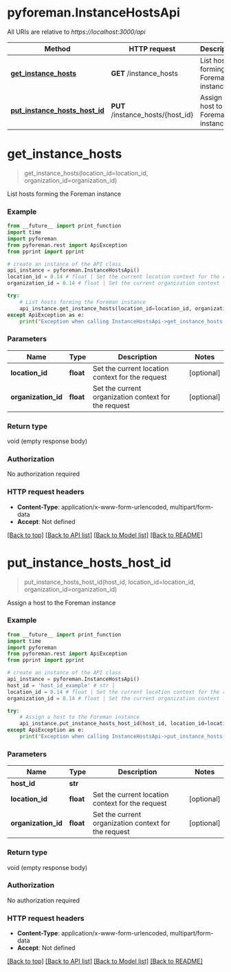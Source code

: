 # pyforeman.InstanceHostsApi

All URIs are relative to *https://localhost:3000/api*

Method | HTTP request | Description
------------- | ------------- | -------------
[**get_instance_hosts**](InstanceHostsApi.md#get_instance_hosts) | **GET** /instance_hosts | List hosts forming the Foreman instance
[**put_instance_hosts_host_id**](InstanceHostsApi.md#put_instance_hosts_host_id) | **PUT** /instance_hosts/{host_id} | Assign a host to the Foreman instance


# **get_instance_hosts**
> get_instance_hosts(location_id=location_id, organization_id=organization_id)

List hosts forming the Foreman instance



### Example
```python
from __future__ import print_function
import time
import pyforeman
from pyforeman.rest import ApiException
from pprint import pprint

# create an instance of the API class
api_instance = pyforeman.InstanceHostsApi()
location_id = 8.14 # float | Set the current location context for the request (optional)
organization_id = 8.14 # float | Set the current organization context for the request (optional)

try:
    # List hosts forming the Foreman instance
    api_instance.get_instance_hosts(location_id=location_id, organization_id=organization_id)
except ApiException as e:
    print("Exception when calling InstanceHostsApi->get_instance_hosts: %s\n" % e)
```

### Parameters

Name | Type | Description  | Notes
------------- | ------------- | ------------- | -------------
 **location_id** | **float**| Set the current location context for the request | [optional]
 **organization_id** | **float**| Set the current organization context for the request | [optional]

### Return type

void (empty response body)

### Authorization

No authorization required

### HTTP request headers

 - **Content-Type**: application/x-www-form-urlencoded, multipart/form-data
 - **Accept**: Not defined

[[Back to top]](#) [[Back to API list]](../README.md#documentation-for-api-endpoints) [[Back to Model list]](../README.md#documentation-for-models) [[Back to README]](../README.md)

# **put_instance_hosts_host_id**
> put_instance_hosts_host_id(host_id, location_id=location_id, organization_id=organization_id)

Assign a host to the Foreman instance



### Example
```python
from __future__ import print_function
import time
import pyforeman
from pyforeman.rest import ApiException
from pprint import pprint

# create an instance of the API class
api_instance = pyforeman.InstanceHostsApi()
host_id = 'host_id_example' # str |
location_id = 8.14 # float | Set the current location context for the request (optional)
organization_id = 8.14 # float | Set the current organization context for the request (optional)

try:
    # Assign a host to the Foreman instance
    api_instance.put_instance_hosts_host_id(host_id, location_id=location_id, organization_id=organization_id)
except ApiException as e:
    print("Exception when calling InstanceHostsApi->put_instance_hosts_host_id: %s\n" % e)
```

### Parameters

Name | Type | Description  | Notes
------------- | ------------- | ------------- | -------------
 **host_id** | **str**|  |
 **location_id** | **float**| Set the current location context for the request | [optional]
 **organization_id** | **float**| Set the current organization context for the request | [optional]

### Return type

void (empty response body)

### Authorization

No authorization required

### HTTP request headers

 - **Content-Type**: application/x-www-form-urlencoded, multipart/form-data
 - **Accept**: Not defined

[[Back to top]](#) [[Back to API list]](../README.md#documentation-for-api-endpoints) [[Back to Model list]](../README.md#documentation-for-models) [[Back to README]](../README.md)
